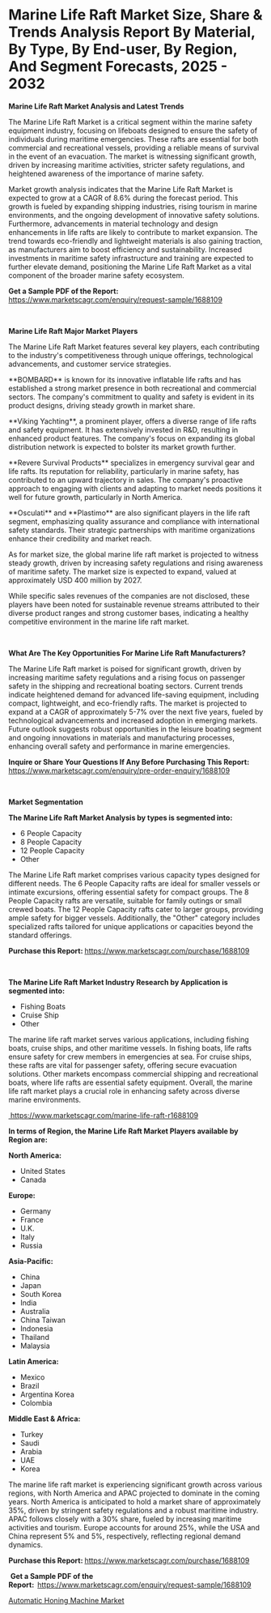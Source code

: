 <p><h1>Marine Life Raft Market Size, Share & Trends Analysis Report By Material, By Type, By End-user, By Region, And Segment Forecasts, 2025 - 2032</h1></p><p><strong>Marine Life Raft Market Analysis and Latest Trends</strong></p>
<p><p>The Marine Life Raft Market is a critical segment within the marine safety equipment industry, focusing on lifeboats designed to ensure the safety of individuals during maritime emergencies. These rafts are essential for both commercial and recreational vessels, providing a reliable means of survival in the event of an evacuation. The market is witnessing significant growth, driven by increasing maritime activities, stricter safety regulations, and heightened awareness of the importance of marine safety.</p><p>Market growth analysis indicates that the Marine Life Raft Market is expected to grow at a CAGR of 8.6% during the forecast period. This growth is fueled by expanding shipping industries, rising tourism in marine environments, and the ongoing development of innovative safety solutions. Furthermore, advancements in material technology and design enhancements in life rafts are likely to contribute to market expansion. The trend towards eco-friendly and lightweight materials is also gaining traction, as manufacturers aim to boost efficiency and sustainability. Increased investments in maritime safety infrastructure and training are expected to further elevate demand, positioning the Marine Life Raft Market as a vital component of the broader marine safety ecosystem.</p></p>
<p><strong>Get a Sample PDF of the Report:&nbsp;</strong> <a href="https://www.marketscagr.com/enquiry/request-sample/1688109?utm_campaign=2008&utm_medium=2&utm_source=Github&utm_content=ia&utm_term=20022025&utm_id=marine-life-raft">https://www.marketscagr.com/enquiry/request-sample/1688109</a></p>
<p>&nbsp;</p>
<p><strong>Marine Life Raft Major Market Players</strong></p>
<p><p>The Marine Life Raft Market features several key players, each contributing to the industry's competitiveness through unique offerings, technological advancements, and customer service strategies.</p><p>**BOMBARD** is known for its innovative inflatable life rafts and has established a strong market presence in both recreational and commercial sectors. The company's commitment to quality and safety is evident in its product designs, driving steady growth in market share.</p><p>**Viking Yachting**, a prominent player, offers a diverse range of life rafts and safety equipment. It has extensively invested in R&D, resulting in enhanced product features. The company's focus on expanding its global distribution network is expected to bolster its market growth further.</p><p>**Revere Survival Products** specializes in emergency survival gear and life rafts. Its reputation for reliability, particularly in marine safety, has contributed to an upward trajectory in sales. The company's proactive approach to engaging with clients and adapting to market needs positions it well for future growth, particularly in North America.</p><p>**Osculati** and **Plastimo** are also significant players in the life raft segment, emphasizing quality assurance and compliance with international safety standards. Their strategic partnerships with maritime organizations enhance their credibility and market reach.</p><p>As for market size, the global marine life raft market is projected to witness steady growth, driven by increasing safety regulations and rising awareness of maritime safety. The market size is expected to expand, valued at approximately USD 400 million by 2027.</p><p>While specific sales revenues of the companies are not disclosed, these players have been noted for sustainable revenue streams attributed to their diverse product ranges and strong customer bases, indicating a healthy competitive environment in the marine life raft market.</p></p>
<p>&nbsp;</p>
<p><strong>What Are The Key Opportunities For Marine Life Raft Manufacturers?</strong></p>
<p><p>The Marine Life Raft market is poised for significant growth, driven by increasing maritime safety regulations and a rising focus on passenger safety in the shipping and recreational boating sectors. Current trends indicate heightened demand for advanced life-saving equipment, including compact, lightweight, and eco-friendly rafts. The market is projected to expand at a CAGR of approximately 5-7% over the next five years, fueled by technological advancements and increased adoption in emerging markets. Future outlook suggests robust opportunities in the leisure boating segment and ongoing innovations in materials and manufacturing processes, enhancing overall safety and performance in marine emergencies.</p></p>
<p><strong>Inquire or Share Your Questions If Any Before Purchasing This Report:</strong> <a href="https://www.marketscagr.com/enquiry/pre-order-enquiry/1688109?utm_campaign=2008&utm_medium=2&utm_source=Github&utm_content=ia&utm_term=20022025&utm_id=marine-life-raft">https://www.marketscagr.com/enquiry/pre-order-enquiry/1688109</a></p>
<p>&nbsp;</p>
<p><strong>Market Segmentation</strong></p>
<p><strong>The Marine Life Raft Market Analysis by types is segmented into:</strong></p>
<p><ul><li>6 People Capacity</li><li>8 People Capacity</li><li>12 People Capacity</li><li>Other</li></ul></p>
<p><p>The Marine Life Raft market comprises various capacity types designed for different needs. The 6 People Capacity rafts are ideal for smaller vessels or intimate excursions, offering essential safety for compact groups. The 8 People Capacity rafts are versatile, suitable for family outings or small crewed boats. The 12 People Capacity rafts cater to larger groups, providing ample safety for bigger vessels. Additionally, the "Other" category includes specialized rafts tailored for unique applications or capacities beyond the standard offerings.</p></p>
<p><strong>Purchase this Report:&nbsp;</strong><a href="https://www.marketscagr.com/purchase/1688109?utm_campaign=2008&utm_medium=2&utm_source=Github&utm_content=ia&utm_term=20022025&utm_id=marine-life-raft">https://www.marketscagr.com/purchase/1688109</a></p>
<p>&nbsp;</p>
<p><strong>The Marine Life Raft Market Industry Research by Application is segmented into:</strong></p>
<p><ul><li>Fishing Boats</li><li>Cruise Ship</li><li>Other</li></ul></p>
<p><p>The marine life raft market serves various applications, including fishing boats, cruise ships, and other maritime vessels. In fishing boats, life rafts ensure safety for crew members in emergencies at sea. For cruise ships, these rafts are vital for passenger safety, offering secure evacuation solutions. Other markets encompass commercial shipping and recreational boats, where life rafts are essential safety equipment. Overall, the marine life raft market plays a crucial role in enhancing safety across diverse marine environments.</p></p>
<p><a href="https://www.marketscagr.com/marine-life-raft-r1688109?utm_campaign=2008&utm_medium=2&utm_source=Github&utm_content=ia&utm_term=20022025&utm_id=marine-life-raft">&nbsp;https://www.marketscagr.com/marine-life-raft-r1688109</a></p>
<p><strong>In terms of Region, the Marine Life Raft Market Players available by Region are:</strong></p>
<p>
    <p> <strong> North America: </strong>
        <ul>
            <li>United States</li>
            <li>Canada</li>
        </ul>
        </p> 
    <p> <strong> Europe: </strong>
        <ul>
            <li>Germany</li>
            <li>France</li>
            <li>U.K.</li>
            <li>Italy</li>
            <li>Russia</li>
        </ul>
        </p> 
    <p> <strong> Asia-Pacific: </strong>
        <ul>
            <li>China</li>
            <li>Japan</li>
            <li>South Korea</li>
            <li>India</li>
            <li>Australia</li>
            <li>China Taiwan</li>
            <li>Indonesia</li>
            <li>Thailand</li>
            <li>Malaysia</li>
        </ul>
        </p> 
    <p> <strong> Latin America: </strong>
        <ul>
            <li>Mexico</li>
            <li>Brazil</li>
            <li>Argentina Korea</li>
            <li>Colombia</li>
        </ul>
        </p> 
    <p> <strong> Middle East & Africa: </strong>
        <ul>
            <li>Turkey</li>
            <li>Saudi</li>
            <li>Arabia</li>
            <li>UAE</li>
            <li>Korea</li>
        </ul>
    </p>
    </p>
<p><p>The marine life raft market is experiencing significant growth across various regions, with North America and APAC projected to dominate in the coming years. North America is anticipated to hold a market share of approximately 35%, driven by stringent safety regulations and a robust maritime industry. APAC follows closely with a 30% share, fueled by increasing maritime activities and tourism. Europe accounts for around 25%, while the USA and China represent 5% and 5%, respectively, reflecting regional demand dynamics.</p></p>
<p><strong>Purchase this Report: </strong><a href="https://www.marketscagr.com/purchase/1688109?utm_campaign=2008&utm_medium=2&utm_source=Github&utm_content=ia&utm_term=20022025&utm_id=marine-life-raft">https://www.marketscagr.com/purchase/1688109</a></p>
<p>&nbsp;<strong>Get a Sample PDF of the Report:&nbsp;&nbsp;</strong><a href="https://www.marketscagr.com/enquiry/request-sample/1688109?utm_campaign=2008&utm_medium=2&utm_source=Github&utm_content=ia&utm_term=20022025&utm_id=marine-life-raft">https://www.marketscagr.com/enquiry/request-sample/1688109</a></p>
<p><strong></strong></p>
<p><p><a href="https://github.com/wileonie19657/Market-Research-Report-List-1/blob/main/automatic-honing-machine-market.md?utm_campaign=2008&utm_medium=2&utm_source=Github&utm_content=ia&utm_term=20022025&utm_id=marine-life-raft">Automatic Honing Machine Market</a></p></p>